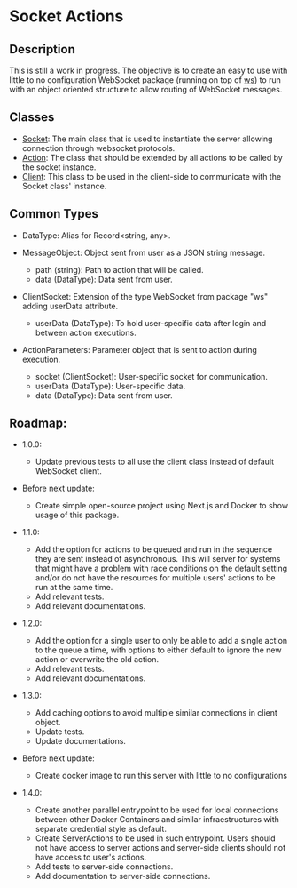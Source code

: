 # Socket Actions

## Description

This is still a work in progress. The objective is to create an easy to use with little to no configuration WebSocket package (running on top of [ws](https://www.npmjs.com/package/ws)) to run with an object oriented structure to allow routing of WebSocket messages.

## Classes

- [Socket](/docs/server/socket.md): The main class that is used to instantiate the server allowing connection through websocket protocols.
- [Action](/docs/server/action.md): The class that should be extended by all actions to be called by the socket instance.
- [Client](/docs/client.md): This class to be used in the client-side to communicate with the Socket class' instance.

## Common Types

- DataType: Alias for Record<string, any>.

- MessageObject: Object sent from user as a JSON string message.

  - path (string): Path to action that will be called.
  - data (DataType): Data sent from user.

- ClientSocket: Extension of the type WebSocket from package "ws" adding userData attribute.

  - userData (DataType): To hold user-specific data after login and between action executions.

- ActionParameters: Parameter object that is sent to action during execution.
  - socket (ClientSocket): User-specific socket for communication.
  - userData (DataType): User-specific data.
  - data (DataType): Data sent from user.

## Roadmap:

- 1.0.0:

  - Update previous tests to all use the client class instead of default WebSocket client.

- Before next update:

  - Create simple open-source project using Next.js and Docker to show usage of this package.

- 1.1.0:

  - Add the option for actions to be queued and run in the sequence they are sent instead of asynchronous. This will server for systems that might have a problem with race conditions on the default setting and/or do not have the resources for multiple users' actions to be run at the same time.
  - Add relevant tests.
  - Add relevant documentations.

- 1.2.0:

  - Add the option for a single user to only be able to add a single action to the queue a time, with options to either default to ignore the new action or overwrite the old action.
  - Add relevant tests.
  - Add relevant documentations.

- 1.3.0:

  - Add caching options to avoid multiple similar connections in client object.
  - Update tests.
  - Update documentations.

- Before next update:

  - Create docker image to run this server with little to no configurations

- 1.4.0:
  - Create another parallel entrypoint to be used for local connections between other Docker Containers and similar infraestructures with separate credential style as default.
  - Create ServerActions to be used in such entrypoint. Users should not have access to server actions and server-side clients should not have access to user's actions.
  - Add tests to server-side connections.
  - Add documentation to server-side connections.
